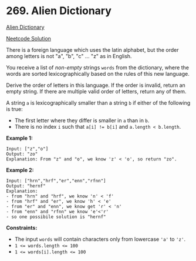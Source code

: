 # 269. Alien Dictionary

[Alien Dictionary](https://neetcode.io/problems/foreign-dictionary)

[Neetcode Solution](https://www.youtube.com/watch?v=6kTZYvNNyps&pp=ygUZbmVldGNvZGUgQWxpZW4gRGljdGlvbmFyeQ%3D%3D)

There is a foreign language which uses the latin alphabet, but the order among
letters is not "a", "b", "c" ... "z" as in English.

You receive a list of <em>non-empty</em> strings `words` from the dictionary,
where the words are sorted lexicographically based on the rules of this new
language.

Derive the order of letters in this language. If the order is invalid, return an
empty string. If there are multiple valid order of letters, return any of them.

A string `a` is lexicographically smaller than a string `b` if either of the
following is true:

- The first letter where they differ is smaller in `a` than in `b`.
- There is no index `i` such that `a[i] != b[i]` and `a.length < b.length`.

**Example 1:**

```
Input: ["z","o"]
Output: "zo"
Explanation: From "z" and "o", we know 'z' < 'o', so return "zo".
```

**Example 2:**

```
Input: ["hrn","hrf","er","enn","rfnn"]
Output: "hernf"
Explanation:
- from "hrn" and "hrf", we know 'n' < 'f'
- from "hrf" and "er", we know 'h' < 'e'
- from "er" and "enn", we know get 'r' < 'n'
- from "enn" and "rfnn" we know 'e'<'r'
- so one possibile solution is "hernf"
```

**Constraints:**

- The input `words` will contain characters only from lowercase `'a'` to `'z'`.
- `1 <= words.length <= 100`
- `1 <= words[i].length <= 100`
